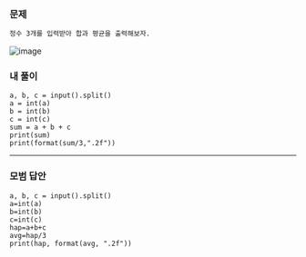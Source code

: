 ### 문제 
```sh
정수 3개를 입력받아 합과 평균을 출력해보자.
```

![image](https://user-images.githubusercontent.com/58898466/148882570-475d26c1-bff1-44d0-929d-e65f4338bcbf.png)


### 내 풀이
~~~
a, b, c = input().split()
a = int(a)
b = int(b)
c = int(c)
sum = a + b + c
print(sum)
print(format(sum/3,".2f"))
~~~

***
### 모범 답안
~~~
a, b, c = input().split()
a=int(a)
b=int(b)
c=int(c)
hap=a+b+c
avg=hap/3
print(hap, format(avg, ".2f"))
~~~ 
